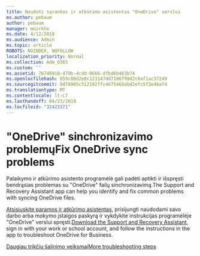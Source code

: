 ```yaml
---
title: Naudoti sąrankos ir atkūrimo asistentas "OneDrive" verslui
ms.author: pebaum
author: pebaum
manager: mnirkhe
ms.date: 4/12/2018
ms.audience: Admin
ms.topic: article
ROBOTS: NOINDEX, NOFOLLOW
localization_priority: Normal
ms.collection: Adm_O365
ms.custom: ''
ms.assetid: 76748918-479b-4cdd-8666-dfbd6b483b74
ms.openlocfilehash: 659c08d2e8c123147dd7106798d2c8af1ac37249
ms.sourcegitcommit: 9d78905c512192ffc4675468abd2efc5f2e4baf4
ms.translationtype: MT
ms.contentlocale: lt-LT
ms.lasthandoff: 04/23/2019
ms.locfileid: "32423371"
---
```

# <a name="fix-onedrive-sync-problems"></a><span data-ttu-id="27024-102">"OneDrive" sinchronizavimo problemų</span><span class="sxs-lookup"><span data-stu-id="27024-102">Fix OneDrive sync problems</span></span>

<span data-ttu-id="27024-103">Palaikymo ir atkūrimo asistento programėlė gali padėti aptikti ir išspręsti bendrąsias problemas su "OneDrive" failų sinchronizavimą.</span><span class="sxs-lookup"><span data-stu-id="27024-103">The Support and Recovery Assistant app can help you identify and fix common problems with syncing OneDrive files.</span></span> 
  
<span data-ttu-id="27024-104">[Atsisiųskite paramos ir atkūrimo asistentas](https://aka.ms/sara), prisijungti naudodami savo darbo arba mokymo įstaigos paskyrą ir vykdykite instrukcijas programėlėje "OneDrive" verslui spręsti.</span><span class="sxs-lookup"><span data-stu-id="27024-104">[Download the Support and Recovery Assistant](https://aka.ms/sara), sign in with your work or school account, and follow the instructions in the app to troubleshoot OneDrive for Business.</span></span> 
  
[<span data-ttu-id="27024-105">Daugiau trikčių šalinimo veiksmai</span><span class="sxs-lookup"><span data-stu-id="27024-105">More troubleshooting steps</span></span>](https://go.microsoft.com/fwlink/?linkid=872097)
  

